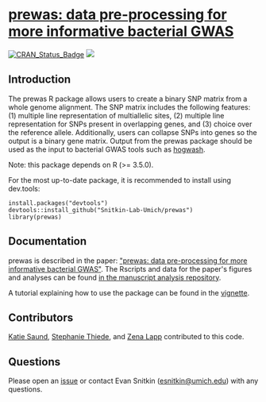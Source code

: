 # [prewas: data pre-processing for more informative bacterial GWAS](https://www.microbiologyresearch.org/content/journal/mgen/10.1099/mgen.0.000368)


[![CRAN_Status_Badge](https://www.r-pkg.org/badges/version/prewas)](https://cran.r-project.org/package=prewas)
[![](http://cranlogs.r-pkg.org/badges/grand-total/prewas)](https://cran.r-project.org/package=prewas)

## Introduction
The prewas R package allows users to create a binary SNP matrix from a whole genome alignment. The SNP matrix includes the following features: (1) multiple line representation of multiallelic sites, (2) multiple line representation for SNPs present in overlapping genes, and (3) choice over the reference allele. Additionally, users can collapse SNPs into genes so the output is a binary gene matrix. Output from the prewas package should be used as the input to bacterial GWAS tools such as [hogwash](https://github.com/katiesaund/hogwash).

<!---
## Installation  
To install prewas follow these commands in R:  
 
```
install.packages("prewas")
library(prewas)
```
-->
 
Note: this package depends on R (>= 3.5.0).

For the most up-to-date package, it is recommended to install using dev.tools:

```
install.packages("devtools")
devtools::install_github("Snitkin-Lab-Umich/prewas")
library(prewas)
```

## Documentation
prewas is described in the paper: ["prewas: data pre-processing for more informative bacterial GWAS"](https://www.microbiologyresearch.org/content/journal/mgen/10.1099/mgen.0.000368). The Rscripts and data for the paper's figures and analyses can be found [in the manuscript analysis repository](https://github.com/Snitkin-Lab-Umich/prewas_manuscript_analysis).

A tutorial explaining how to use the package can be found in the  [vignette](https://github.com/Snitkin-Lab-Umich/prewas/blob/master/vignettes/getting_started_with_prewas.Rmd). 

## Contributors
[Katie Saund](https://github.com/katiesaund), [Stephanie Thiede](https://github.com/sthiede), and [Zena Lapp](https://github.com/zenalapp) contributed to this code.

## Questions

Please open an [issue](https://github.com/Snitkin-Lab-Umich/prewas/issues) or contact Evan Snitkin (esnitkin@umich.edu) with any questions. 

